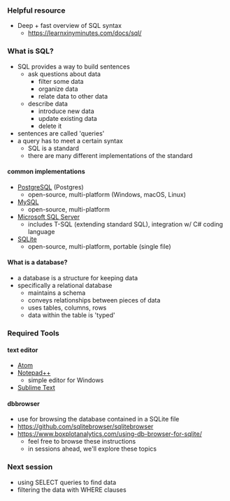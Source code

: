 ### Helpful resource
- Deep + fast overview of SQL syntax
  - https://learnxinyminutes.com/docs/sql/

### What is SQL?
- SQL provides a way to build sentences
  - ask questions about data
    - filter some data
    - organize data
    - relate data to other data
  - describe data
    - introduce new data
    - update existing data
    - delete it
- sentences are called 'queries'
- a query has to meet a certain syntax
  - SQL is a standard
  - there are many different implementations
  of the standard

#### common implementations
- [PostgreSQL](https://en.wikipedia.org/wiki/PostgreSQL) (Postgres)
  - open-source, multi-platform (Windows, macOS, Linux)
- [MySQL](https://en.wikipedia.org/wiki/MySQL)
  - open-source, multi-platform
- [Microsoft SQL Server](https://en.wikipedia.org/wiki/Microsoft_SQL_Server)
  - includes T-SQL (extending standard SQL), integration w/ C# coding language
- [SQLite](https://en.wikipedia.org/wiki/SQLite)
  - open-source, multi-platform, portable (single file)

#### What is a database?
- a database is a structure for keeping data 
- specifically a relational database
  - maintains a schema
  - conveys relationships between pieces of data
  - uses tables, columns, rows
  - data within the table is 'typed'

### Required Tools

#### text editor
- [Atom]()
- [Notepad++]()
  - simple editor for Windows
- [Sublime Text]()

#### dbbrowser
- use for browsing the database contained in a SQLite file
- https://github.com/sqlitebrowser/sqlitebrowser
- https://www.boxplotanalytics.com/using-db-browser-for-sqlite/
  - feel free to browse these instructions
  - in sessions ahead, we'll explore these topics

### Next session
- using SELECT queries to find data
- filtering the data with WHERE clauses
